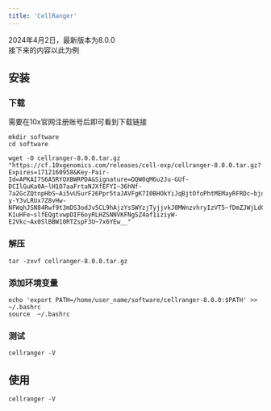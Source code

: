 ```yaml
---
title: 'CellRanger'
---
```


2024年4月2日，最新版本为8.0.0  
接下来的内容以此为例  

## 安装

### 下载

需要在10x官网注册账号后即可看到下载链接  

```
mkdir software
cd software
```

```
wget -O cellranger-8.0.0.tar.gz "https://cf.10xgenomics.com/releases/cell-exp/cellranger-8.0.0.tar.gz?Expires=1712160958&Key-Pair-Id=APKAI7S6A5RYOXBWRPDA&Signature=DQW0qM6u2Ju-GUf-DCIlGuKa0A~lH1O7aaFrtaNJXfEFYI~36hNf-7a2GcZQtnpHbS~Ai5vUSurF26Ppr5taJAVFgK7I0BHOkYiJqBjtOfoPhtMEMayRFRDc~bjqnicC1RLPPrBRVLPfRJe0F7RMd4Srgm7t3HhcMzT-y-Y3vLRUx7Z8vHw-NFWqhJSN84Rwf9t3mDS3odJv5CL9hAjzYsSWYzjTyjjvkJ0MWnzvhryIzVT5~fDmZJWjLdCKfU~DSt6c7cp-K1uHFe~slfEQgtvwpDIF6oyRLHZSNNVKFNgSZ4af1iziyW-E2Vkc~Ax0SlBBW10RTZspF3U~7x6YEw__"
```

### 解压

```
tar -zxvf cellranger-8.0.0.tar.gz
```

### 添加环境变量

```
echo 'export PATH=/home/user_name/software/cellranger-8.0.0:$PATH' >> ~/.bashrc
source  ~/.bashrc
```

### 测试

```
cellranger -V
```

## 使用

```
cellranger -V
```
